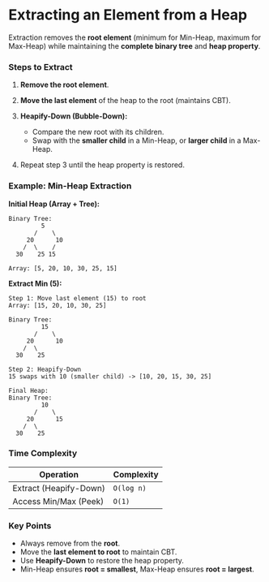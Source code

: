 # Extracting an Element from a Heap

Extraction removes the **root element** (minimum for Min-Heap, maximum for Max-Heap) while maintaining the **complete binary tree** and **heap property**.


### Steps to Extract

1. **Remove the root element**.
2. **Move the last element** of the heap to the root (maintains CBT).
3. **Heapify-Down (Bubble-Down):**

   * Compare the new root with its children.
   * Swap with the **smaller child** in a Min-Heap, or **larger child** in a Max-Heap.
4. Repeat step 3 until the heap property is restored.


### Example: Min-Heap Extraction

**Initial Heap (Array + Tree):**

```
Binary Tree:
         5
       /    \
     20      10
    /  \    /
  30    25 15

Array: [5, 20, 10, 30, 25, 15]
```

**Extract Min (5):**

```
Step 1: Move last element (15) to root
Array: [15, 20, 10, 30, 25]

Binary Tree:
         15
       /    \
     20      10
    /  \    
  30    25
```

```
Step 2: Heapify-Down
15 swaps with 10 (smaller child) -> [10, 20, 15, 30, 25]

Final Heap:
Binary Tree:
         10
       /    \
     20      15
    /  \    
  30    25
```


### Time Complexity

| Operation              | Complexity |
| ---------------------- | ---------- |
| Extract (Heapify-Down) | `O(log n)` |
| Access Min/Max (Peek)  | `O(1)`     |


### Key Points

* Always remove from the **root**.
* Move the **last element to root** to maintain CBT.
* Use **Heapify-Down** to restore the heap property.
* Min-Heap ensures **root = smallest**, Max-Heap ensures **root = largest**.
